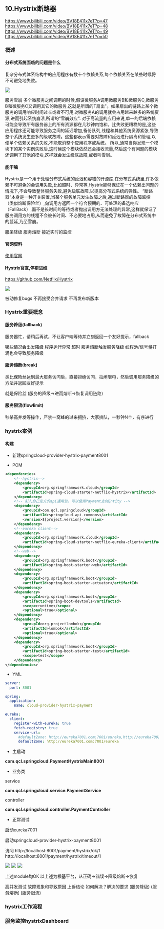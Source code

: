 ## 10.Hystrix断路器
https://www.bilibili.com/video/BV18E411x7eT?p=47
https://www.bilibili.com/video/BV18E411x7eT?p=48
https://www.bilibili.com/video/BV18E411x7eT?p=49
https://www.bilibili.com/video/BV18E411x7eT?p=50



### 概述

#### 分布式系统面临的问题是什么

复杂分布式体系结构中的应用程序有数十个依赖关系,每个依赖关系在某些时候将不可避免地失败。

![](https://img2020.cnblogs.com/blog/1231979/202008/1231979-20200821090804289-533974559.png)


服务雪崩
多个微服务之间调用的时候,假设微服务A调用微服务B和微服务C,微服务B和微服务C又调用其它的微服务,这就是所谓的T扇出"。如果扇出的链路上某个微服务的调用响应时间过长或者不可用,对微服务A的调用就会占用越来越多的系统资源,进而引起系统崩溃,所谓的“雪崩效应".
对于高流量的应用来说,单一的后端依赖可能会导致所有服务器上的所有资源都在几秒钟内饱和。比失败更糟糕的是,这些应用程序还可能导致服务之间的延迟增加,备份队列,线程和其他系统资源紧张,导致整个系统发生更多的级联故障。这些都表示需要对故障和延迟进行隔离和管理,以便单个依赖关系的失败,不能取消整个应用程序或系统。
所以,通常当你发现一个模块下的某个实例失败后,这时候这个模块依然还会接收流量,然后这个有问题的模块还调用了其他的模块,这样就会发生级联故障,或者叫雪崩。

#### 能干嘛

Hystrix是一个用于处理分布式系统的延迟和容错的开源库,在分布式系统里,许多依赖不可避免的会调用失败,比如超时、异常等,Hystrix能够保证在一个依赖出问题的情况下,不会导致整体服务失败,避免级联故障,以提高分布式系统的弹性。
“断路器”本身是一种开关装置,当某个服务单元发生故障之后,通过断路器的故障监控（类似熔断保险丝）,向调用方返回一个符合预期的、可处理的备选响应（FallBack）,而不是长时间的等待或者抛出调用方无法处理的异常,这样就保证了服务调用方的线程不会被长时间、不必要地占用,从而避免了故障在分布式系统中的蔓延,乃至雪崩。

服条降级
服务熔断
接近实时的监控


#### 官网资料

[使用官网](https://github.com/Netflix/Hystrix/wiki/How-To-Use)


#### Hystrix官宣,停更进维

https://github.com/Netflix/Hystrix

![](https://img2020.cnblogs.com/blog/1231979/202008/1231979-20200822094707772-2130484591.png)


被动修复bugs
不再接受合并请求
不再发布新版本


### Hystrix重要概念
#### 服务降级(fallback)

服务器忙，请稍后再试，不让客户端等待并立刻返回一个友好提示，fallback

哪些情况会出发降级
    程序运行异常
    超时
    服务熔断触发服务降级
    线程池/信号量打满也会导致服务降级



#### 服务熔断(break)

类比保险丝达到最大服务访问后，直接拒绝访问，拉闸限电，然后调用服务降级的方法并返回友好提示

就是保险丝 (服务的降级->进而熔断->恢复调用链路)


#### 服务限流(flowlimit)

秒杀高并发等操作，严禁一窝蜂的过来拥挤，大家排队，一秒钟N个，有序进行


### hystrix案例
#### 构建

- 新建springcloud-provider-hystrix-payment8001

- POM
```xml
<dependencies>
    <!--hystrix-->
    <dependency>
        <groupId>org.springframework.cloud</groupId>
        <artifactId>spring-cloud-starter-netflix-hystrix</artifactId>
    </dependency>
    <!-- 引入自己定义的api通用包，可以使用Payment支付Entity -->
    <dependency>
        <groupId>com.qcl.springcloud</groupId>
        <artifactId>springcloud-api-commons</artifactId>
        <version>${project.version}</version>
    </dependency>
    <!--eureka client-->
    <dependency>
        <groupId>org.springframework.cloud</groupId>
        <artifactId>spring-cloud-starter-netflix-eureka-client</artifactId>
    </dependency>
    <!--web-->
    <dependency>
        <groupId>org.springframework.boot</groupId>
        <artifactId>spring-boot-starter-web</artifactId>
    </dependency>
    <dependency>
        <groupId>org.springframework.boot</groupId>
        <artifactId>spring-boot-starter-actuator</artifactId>
    </dependency>
    <dependency>
        <groupId>org.springframework.boot</groupId>
        <artifactId>spring-boot-devtools</artifactId>
        <scope>runtime</scope>
        <optional>true</optional>
    </dependency>
    <dependency>
        <groupId>org.projectlombok</groupId>
        <artifactId>lombok</artifactId>
        <optional>true</optional>
    </dependency>
    <dependency>
        <groupId>org.springframework.boot</groupId>
        <artifactId>spring-boot-starter-test</artifactId>
        <scope>test</scope>
    </dependency>
</dependencies>
```

- YML
```yml
server:
  port: 8001

spring:
  application:
    name: cloud-provider-hystrix-payment

eureka:
  client:
    register-with-eureka: true
    fetch-registry: true
    service-url:
      #defaultZone: http://eureka7001.com:7001/eureka,http://eureka7002.com:7002/eureka
      defaultZone: http://eureka7001.com:7001/eureka
```
- 主启动

**com.qcl.springcloud.PaymentHystrixMain8001**

- 业务类

service

**com.qcl.springcloud.service.PaymentService**


controller

**com.qcl.springcloud.controller.PaymentController**



- 正常测试

启动eureka7001

启动springcloud-provider-hystrix-payment8001

访问
    http://localhost:8001/payment/hystrix/ok/1
    http://localhost:8001/payment/hystrix/timeout/1

![](https://img2020.cnblogs.com/blog/1231979/202008/1231979-20200822101406893-833028207.png)
![](https://img2020.cnblogs.com/blog/1231979/202008/1231979-20200822101423159-998202661.png)
![](https://img2020.cnblogs.com/blog/1231979/202008/1231979-20200822101432172-666604551.png)


上述module均OK
    以上述为根基平台，从正确->错误->降级熔断->恢复

高并发测试
故障现象和导致原因
上诉结论
如何解决？解决的要求
(服务降级)
(服务熔断)
(服务限流)


### hystrix工作流程
### 服务监控hystrixDashboard